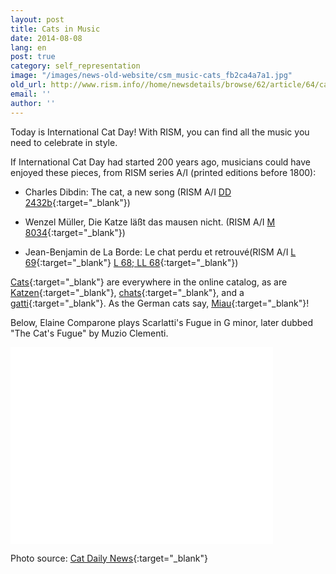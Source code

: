 ```yaml
---
layout: post
title: Cats in Music
date: 2014-08-08
lang: en
post: true
category: self_representation
image: "/images/news-old-website/csm_music-cats_fb2ca4a7a1.jpg"
old_url: http://www.rism.info//home/newsdetails/browse/62/article/64/cats-in-music.html
email: ''
author: ''
---
```



Today is International Cat Day! With RISM, you can find all the music you need to celebrate in style.

If International Cat Day had started 200 years ago, musicians could have enjoyed these pieces, from RISM series A/I (printed editions before 1800):

- Charles Dibdin: The cat, a new song (RISM A/I [DD 2432b](https://opac.rism.info/search?id=00000991017257){:target="_blank"})

- Wenzel Müller, Die Katze läßt das mausen nicht. (RISM A/I [M 8034](https://opac.rism.info/search?id=00000990046358){:target="_blank"})

- Jean-Benjamin de La Borde: Le chat perdu et retrouvé(RISM A/I [L 69](https://opac.rism.info/search?id=00000990035910){:target="_blank"} [L 68; LL 68](https://opac.rism.info/search?id=00000990035909){:target="_blank"})

[Cats](https://opac.rism.info/search?View=rism&q=cats){:target="_blank"} are everywhere in the online catalog, as are [Katzen](https://opac.rism.info/search?View=rism&q=katzen){:target="_blank"}, [chats](https://opac.rism.info/search?View=rism&q=chats){:target="_blank"}, and a [gatti](https://opac.rism.info/search?id=270002292&db=251&View=rism){:target="_blank"}. As the German cats say, [Miau](https://opac.rism.info/search?View=rism&q=miau){:target="_blank"}!



Below, Elaine Comparone plays Scarlatti's Fugue in G minor, later dubbed "The Cat's Fugue" by Muzio Clementi.

<iframe width="420" height="315" src="//www.youtube.com/embed/CbW1nNBqVnI" frameborder="0" allowfullscreen></iframe>

Photo source: [Cat Daily News](http://catdailynews.com/2013/11/classical-music-for-cats/){:target="_blank"}


